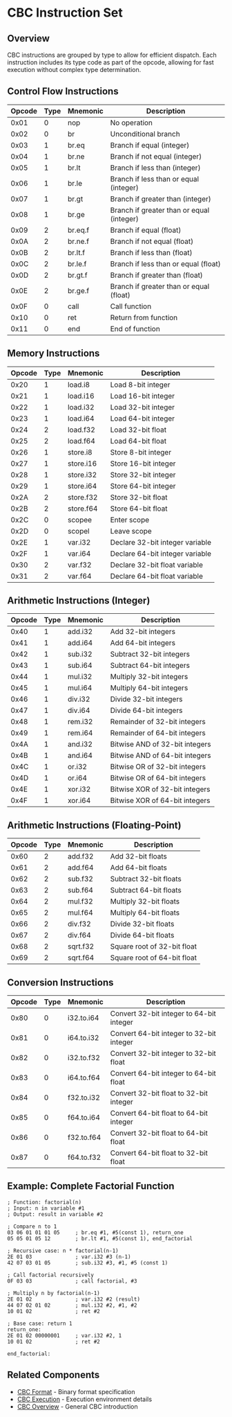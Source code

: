 # CBC Instruction Set

## Overview

CBC instructions are grouped by type to allow for efficient dispatch. Each instruction includes its type code as part of the opcode, allowing for fast execution without complex type determination.

## Control Flow Instructions

| Opcode | Type | Mnemonic | Description |
|--------|------|----------|-------------|
| 0x01 | 0 | nop | No operation |
| 0x02 | 0 | br | Unconditional branch |
| 0x03 | 1 | br.eq | Branch if equal (integer) |
| 0x04 | 1 | br.ne | Branch if not equal (integer) |
| 0x05 | 1 | br.lt | Branch if less than (integer) |
| 0x06 | 1 | br.le | Branch if less than or equal (integer) |
| 0x07 | 1 | br.gt | Branch if greater than (integer) |
| 0x08 | 1 | br.ge | Branch if greater than or equal (integer) |
| 0x09 | 2 | br.eq.f | Branch if equal (float) |
| 0x0A | 2 | br.ne.f | Branch if not equal (float) |
| 0x0B | 2 | br.lt.f | Branch if less than (float) |
| 0x0C | 2 | br.le.f | Branch if less than or equal (float) |
| 0x0D | 2 | br.gt.f | Branch if greater than (float) |
| 0x0E | 2 | br.ge.f | Branch if greater than or equal (float) |
| 0x0F | 0 | call | Call function |
| 0x10 | 0 | ret | Return from function |
| 0x11 | 0 | end | End of function |

## Memory Instructions

| Opcode | Type | Mnemonic | Description |
|--------|------|----------|-------------|
| 0x20 | 1 | load.i8 | Load 8-bit integer |
| 0x21 | 1 | load.i16 | Load 16-bit integer |
| 0x22 | 1 | load.i32 | Load 32-bit integer |
| 0x23 | 1 | load.i64 | Load 64-bit integer |
| 0x24 | 2 | load.f32 | Load 32-bit float |
| 0x25 | 2 | load.f64 | Load 64-bit float |
| 0x26 | 1 | store.i8 | Store 8-bit integer |
| 0x27 | 1 | store.i16 | Store 16-bit integer |
| 0x28 | 1 | store.i32 | Store 32-bit integer |
| 0x29 | 1 | store.i64 | Store 64-bit integer |
| 0x2A | 2 | store.f32 | Store 32-bit float |
| 0x2B | 2 | store.f64 | Store 64-bit float |
| 0x2C | 0 | scopee | Enter scope |
| 0x2D | 0 | scopel | Leave scope |
| 0x2E | 1 | var.i32 | Declare 32-bit integer variable |
| 0x2F | 1 | var.i64 | Declare 64-bit integer variable |
| 0x30 | 2 | var.f32 | Declare 32-bit float variable |
| 0x31 | 2 | var.f64 | Declare 64-bit float variable |

## Arithmetic Instructions (Integer)

| Opcode | Type | Mnemonic | Description |
|--------|------|----------|-------------|
| 0x40 | 1 | add.i32 | Add 32-bit integers |
| 0x41 | 1 | add.i64 | Add 64-bit integers |
| 0x42 | 1 | sub.i32 | Subtract 32-bit integers |
| 0x43 | 1 | sub.i64 | Subtract 64-bit integers |
| 0x44 | 1 | mul.i32 | Multiply 32-bit integers |
| 0x45 | 1 | mul.i64 | Multiply 64-bit integers |
| 0x46 | 1 | div.i32 | Divide 32-bit integers |
| 0x47 | 1 | div.i64 | Divide 64-bit integers |
| 0x48 | 1 | rem.i32 | Remainder of 32-bit integers |
| 0x49 | 1 | rem.i64 | Remainder of 64-bit integers |
| 0x4A | 1 | and.i32 | Bitwise AND of 32-bit integers |
| 0x4B | 1 | and.i64 | Bitwise AND of 64-bit integers |
| 0x4C | 1 | or.i32 | Bitwise OR of 32-bit integers |
| 0x4D | 1 | or.i64 | Bitwise OR of 64-bit integers |
| 0x4E | 1 | xor.i32 | Bitwise XOR of 32-bit integers |
| 0x4F | 1 | xor.i64 | Bitwise XOR of 64-bit integers |

## Arithmetic Instructions (Floating-Point)

| Opcode | Type | Mnemonic | Description |
|--------|------|----------|-------------|
| 0x60 | 2 | add.f32 | Add 32-bit floats |
| 0x61 | 2 | add.f64 | Add 64-bit floats |
| 0x62 | 2 | sub.f32 | Subtract 32-bit floats |
| 0x63 | 2 | sub.f64 | Subtract 64-bit floats |
| 0x64 | 2 | mul.f32 | Multiply 32-bit floats |
| 0x65 | 2 | mul.f64 | Multiply 64-bit floats |
| 0x66 | 2 | div.f32 | Divide 32-bit floats |
| 0x67 | 2 | div.f64 | Divide 64-bit floats |
| 0x68 | 2 | sqrt.f32 | Square root of 32-bit float |
| 0x69 | 2 | sqrt.f64 | Square root of 64-bit float |

## Conversion Instructions

| Opcode | Type | Mnemonic | Description |
|--------|------|----------|-------------|
| 0x80 | 0 | i32.to.i64 | Convert 32-bit integer to 64-bit integer |
| 0x81 | 0 | i64.to.i32 | Convert 64-bit integer to 32-bit integer |
| 0x82 | 0 | i32.to.f32 | Convert 32-bit integer to 32-bit float |
| 0x83 | 0 | i64.to.f64 | Convert 64-bit integer to 64-bit float |
| 0x84 | 0 | f32.to.i32 | Convert 32-bit float to 32-bit integer |
| 0x85 | 0 | f64.to.i64 | Convert 64-bit float to 64-bit integer |
| 0x86 | 0 | f32.to.f64 | Convert 32-bit float to 64-bit float |
| 0x87 | 0 | f64.to.f32 | Convert 64-bit float to 32-bit float |

## Example: Complete Factorial Function

```
; Function: factorial(n)
; Input: n in variable #1
; Output: result in variable #2

; Compare n to 1
03 06 01 01 01 05     ; br.eq #1, #5(const 1), return_one
05 05 01 05 12        ; br.lt #1, #5(const 1), end_factorial

; Recursive case: n * factorial(n-1)
2E 01 03              ; var.i32 #3 (n-1)
42 07 03 01 05        ; sub.i32 #3, #1, #5 (const 1)

; Call factorial recursively
0F 03 03              ; call factorial, #3

; Multiply n by factorial(n-1)
2E 01 02              ; var.i32 #2 (result)
44 07 02 01 02        ; mul.i32 #2, #1, #2
10 01 02              ; ret #2

; Base case: return 1
return_one:
2E 01 02 00000001     ; var.i32 #2, 1
10 01 02              ; ret #2

end_factorial:
```

## Related Components

- [CBC Format](/cbc-docs/cbc-format.md) - Binary format specification
- [CBC Execution](/cbc-docs/cbc-execution.md) - Execution environment details
- [CBC Overview](/cbc-docs/cbc-overview.md) - General CBC introduction